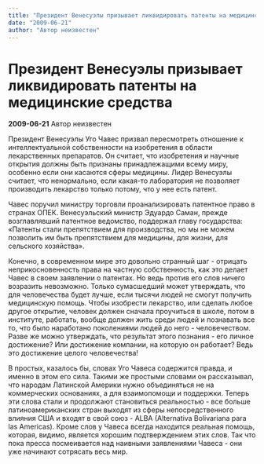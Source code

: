 ```yaml
---
title: "Президент Венесуэлы призывает ликвидировать патенты на медицинские средства"
date: "2009-06-21"
author: "Автор неизвестен"
---
```


# Президент Венесуэлы призывает ликвидировать патенты на медицинские средства

**2009-06-21** Автор неизвестен

Президент Венесуэлы Уго Чавес призвал пересмотреть отношение к интеллектуальной собственности на изобретения в области лекарственных препаратов. Он считает, что изобретения и научные открытия должны быть признаны принадлежащими всему миру, особенно если они касаются сферы медицины. Лидер Венесуэлы считает, что ненормально, если какая-то лаборатория не позволяет производить лекарство только потому, что у нее есть патент.

Чавес поручил министру торговли проанализировать патентное право в странах ОПЕК. Венесуэльский министр Эдуардо Саман, прежде возглавлявший патентное ведомство, поддержал главу государства: «Патенты стали препятствием для производства, но мы не можем позволить им быть препятствием для медицины, для жизни, для сельского хозяйства».

Конечно, в современном мире это довольно странный шаг - отрицать неприкосновенность права на частную собственность, как это делает Чавес в своем заявлении о патентах. Но ведь против его слов ничего возразить невозможно. Только сумасшедший может утверждать, что для человечества будет лучше, если тысячи людей не смогут получить медицинскую помощь. Чтобы изобрести лекарство, или сделать любое другое открытие, человек должен сначала проучиться в школе, потом в институте, работать, вообще должен жить среди людей и познавать все то, что было наработано поколениями людей до него - человечеством. Разве же можно утверждать, что результат этого познания - его личное достижение? Или достижение компании, на которую он работает? Ведь это достижение целого человечества!

В простых, казалось бы, словах Уго Чавеса содержится правда, и именно в этом его сила. Такими же простыми словами он рассказывал, что народам Латинской Америки нужно объединяться не на коммерческих основаниях, а для взаимопомощи и поддержки. Теперь эти слова стали и продолжают становиться реальностью - все больше латиноамериканских стран выходят из сферы непосредственного влияния США и входят в свой союз - ALBA (Alternativa Bolivariana para las Americas). Кроме слов у Чавеса всегда находится реальная помощь, которая, видимо, является хорошим подтверждением этих слов. Так что пока пресса посмеивается над наивными заявлениями Чавеса - они уже начинают сотрясать весь мир.